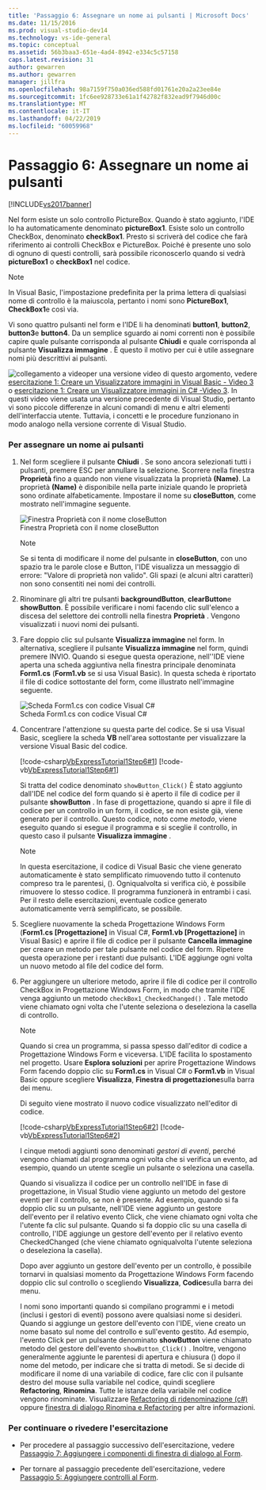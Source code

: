 ```yaml
---
title: 'Passaggio 6: Assegnare un nome ai pulsanti | Microsoft Docs'
ms.date: 11/15/2016
ms.prod: visual-studio-dev14
ms.technology: vs-ide-general
ms.topic: conceptual
ms.assetid: 56b3baa3-651e-4ad4-8942-e334c5c57158
caps.latest.revision: 31
author: gewarren
ms.author: gewarren
manager: jillfra
ms.openlocfilehash: 98a7159f750a036ed588fd01761e20a2a23ee84e
ms.sourcegitcommit: 1fc6ee928733e61a1f42782f832ead9f7946d00c
ms.translationtype: MT
ms.contentlocale: it-IT
ms.lasthandoff: 04/22/2019
ms.locfileid: "60059968"
---
```

# <a name="step-6-name-your-button-controls"></a>Passaggio 6: Assegnare un nome ai pulsanti
[!INCLUDE[vs2017banner](../includes/vs2017banner.md)]

Nel form esiste un solo controllo PictureBox. Quando è stato aggiunto, l'IDE lo ha automaticamente denominato **pictureBox1**. Esiste solo un controllo CheckBox, denominato **checkBox1**. Presto si scriverà del codice che farà riferimento ai controlli CheckBox e PictureBox. Poiché è presente uno solo di ognuno di questi controlli, sarà possibile riconoscerlo quando si vedrà **pictureBox1** o **checkBox1** nel codice.  
  
> [!NOTE]
>  In Visual Basic, l'impostazione predefinita per la prima lettera di qualsiasi nome di controllo è la maiuscola, pertanto i nomi sono **PictureBox1**, **CheckBox1**e così via.  
  
 Vi sono quattro pulsanti nel form e l'IDE li ha denominati **button1**, **button2**, **button3**e **button4**. Da un semplice sguardo ai nomi correnti non è possibile capire quale pulsante corrisponda al pulsante **Chiudi** e quale corrisponda al pulsante **Visualizza immagine** . È questo il motivo per cui è utile assegnare nomi più descrittivi ai pulsanti.  
  
 ![collegamento a video](../data-tools/media/playvideo.gif "PlayVideo")per una versione video di questo argomento, vedere [esercitazione 1: Creare un Visualizzatore immagini in Visual Basic - Video 3](http://go.microsoft.com/fwlink/?LinkId=205213) o [esercitazione 1: Creare un Visualizzatore immagini in C# -Video 3](http://go.microsoft.com/fwlink/?LinkId=205202). In questi video viene usata una versione precedente di Visual Studio, pertanto vi sono piccole differenze in alcuni comandi di menu e altri elementi dell'interfaccia utente. Tuttavia, i concetti e le procedure funzionano in modo analogo nella versione corrente di Visual Studio.  
  
### <a name="to-name-your-button-controls"></a>Per assegnare un nome ai pulsanti  
  
1. Nel form scegliere il pulsante **Chiudi** . Se sono ancora selezionati tutti i pulsanti, premere ESC per annullare la selezione. Scorrere nella finestra **Proprietà** fino a quando non viene visualizzata la proprietà **(Name)**. La proprietà **(Name)** è disponibile nella parte iniziale quando le proprietà sono ordinate alfabeticamente. Impostare il nome su **closeButton**, come mostrato nell'immagine seguente.  
  
     ![Finestra Proprietà con il nome closeButton](../ide/media/express-setnameproperty.png "Express_SetNameProperty")  
Finestra Proprietà con il nome closeButton  
  
    > [!NOTE]
    >  Se si tenta di modificare il nome del pulsante in **closeButton**, con uno spazio tra le parole close e Button, l'IDE visualizza un messaggio di errore: "Valore di proprietà non valido". Gli spazi (e alcuni altri caratteri) non sono consentiti nei nomi dei controlli.  
  
2. Rinominare gli altri tre pulsanti **backgroundButton**, **clearButton**e **showButton**. È possibile verificare i nomi facendo clic sull'elenco a discesa del selettore dei controlli nella finestra **Proprietà** . Vengono visualizzati i nuovi nomi dei pulsanti.  
  
3. Fare doppio clic sul pulsante **Visualizza immagine** nel form. In alternativa, scegliere il pulsante **Visualizza immagine** nel form, quindi premere INVIO. Quando si esegue questa operazione, nell''IDE viene aperta una scheda aggiuntiva nella finestra principale denominata **Form1.cs** (**Form1.vb** se si usa Visual Basic). In questa scheda è riportato il file di codice sottostante del form, come illustrato nell'immagine seguente.  
  
     ![Scheda Form1.cs con codice Visual C&#35;](../ide/media/express-showbuttoncode.png "Express_ShowButtonCode")  
Scheda Form1.cs con codice Visual C#  
  
4. Concentrare l'attenzione su questa parte del codice. Se si usa Visual Basic, scegliere la scheda **VB** nell'area sottostante per visualizzare la versione Visual Basic del codice.  
  
     [!code-csharp[VbExpressTutorial1Step6#1](../snippets/csharp/VS_Snippets_VBCSharp/vbexpresstutorial1step6/cs/form1.cs#1)]
     [!code-vb[VbExpressTutorial1Step6#1](../snippets/visualbasic/VS_Snippets_VBCSharp/vbexpresstutorial1step6/vb/form1.vb#1)]  
  
     Si tratta del codice denominato `showButton_Click()` È stato aggiunto dall'IDE nel codice del form quando si è aperto il file di codice per il pulsante **showButton** . In fase di progettazione, quando si apre il file di codice per un controllo in un form, il codice, se non esiste già, viene generato per il controllo. Questo codice, noto come *metodo*, viene eseguito quando si esegue il programma e si sceglie il controllo, in questo caso il pulsante **Visualizza immagine** .  
  
    > [!NOTE]
    >  In questa esercitazione, il codice di Visual Basic che viene generato automaticamente è stato semplificato rimuovendo tutto il contenuto compreso tra le parentesi, (). Ogniqualvolta si verifica ciò, è possibile rimuovere lo stesso codice. Il programma funzionerà in entrambi i casi. Per il resto delle esercitazioni, eventuale codice generato automaticamente verrà semplificato, se possibile.  
  
5. Scegliere nuovamente la scheda Progettazione Windows Form (**Form1.cs [Progettazione]** in Visual C#, **Form1.vb [Progettazione]** in Visual Basic) e aprire il file di codice per il pulsante **Cancella immagine** per creare un metodo per tale pulsante nel codice del form. Ripetere questa operazione per i restanti due pulsanti. L'IDE aggiunge ogni volta un nuovo metodo al file del codice del form.  
  
6. Per aggiungere un ulteriore metodo, aprire il file di codice per il controllo CheckBox in Progettazione Windows Form, in modo che tramite l'IDE venga aggiunto un metodo `checkBox1_CheckedChanged()` . Tale metodo viene chiamato ogni volta che l'utente seleziona o deseleziona la casella di controllo.  
  
    > [!NOTE]
    >  Quando si crea un programma, si passa spesso dall'editor di codice a Progettazione Windows Form e viceversa. L'IDE facilita lo spostamento nel progetto. Usare **Esplora soluzioni** per aprire Progettazione Windows Form facendo doppio clic su **Form1.cs** in Visual C# o **Form1.vb** in Visual Basic oppure scegliere **Visualizza**, **Finestra di progettazione**sulla barra dei menu.  
  
     Di seguito viene mostrato il nuovo codice visualizzato nell'editor di codice.  
  
     [!code-csharp[VbExpressTutorial1Step6#2](../snippets/csharp/VS_Snippets_VBCSharp/vbexpresstutorial1step6/cs/form1.cs#2)]
     [!code-vb[VbExpressTutorial1Step6#2](../snippets/visualbasic/VS_Snippets_VBCSharp/vbexpresstutorial1step6/vb/form1.vb#2)]  
  
     I cinque metodi aggiunti sono denominati *gestori di eventi*, perché vengono chiamati dal programma ogni volta che si verifica un evento, ad esempio, quando un utente sceglie un pulsante o seleziona una casella.  
  
     Quando si visualizza il codice per un controllo nell'IDE in fase di progettazione, in Visual Studio viene aggiunto un metodo del gestore eventi per il controllo, se non è presente. Ad esempio, quando si fa doppio clic su un pulsante, nell'IDE viene aggiunto un gestore dell'evento per il relativo evento Click, che viene chiamato ogni volta che l'utente fa clic sul pulsante. Quando si fa doppio clic su una casella di controllo, l'IDE aggiunge un gestore dell'evento per il relativo evento CheckedChanged (che viene chiamato ogniqualvolta l'utente seleziona o deseleziona la casella).  
  
     Dopo aver aggiunto un gestore dell'evento per un controllo, è possibile tornarvi in qualsiasi momento da Progettazione Windows Form facendo doppio clic sul controllo o scegliendo **Visualizza**, **Codice**sulla barra dei menu.  
  
     I nomi sono importanti quando si compilano programmi e i metodi (inclusi i gestori di eventi) possono avere qualsiasi nome si desideri. Quando si aggiunge un gestore dell'evento con l'IDE, viene creato un nome basato sul nome del controllo e sull'evento gestito. Ad esempio, l'evento Click per un pulsante denominato **showButton** viene chiamato metodo del gestore dell'evento `showButton_Click()` . Inoltre, vengono generalmente aggiunte le parentesi di apertura e chiusura () dopo il nome del metodo, per indicare che si tratta di metodi. Se si decide di modificare il nome di una variabile di codice, fare clic con il pulsante destro del mouse sulla variabile nel codice, quindi scegliere **Refactoring**, **Rinomina**. Tutte le istanze della variabile nel codice vengono rinominate. Visualizzare [Refactoring di ridenominazione (c#)](../csharp-ide/rename-refactoring-csharp.md) oppure [finestra di dialogo Rinomina e Refactoring](http://msdn.microsoft.com/library/001d2d81-9bb6-4e8e-ae3a-20c0daaa3959) per altre informazioni.  
  
### <a name="to-continue-or-review"></a>Per continuare o rivedere l'esercitazione  
  
- Per procedere al passaggio successivo dell'esercitazione, vedere [Passaggio 7: Aggiungere i componenti di finestra di dialogo al Form](../ide/step-7-add-dialog-components-to-your-form.md).  
  
- Per tornare al passaggio precedente dell'esercitazione, vedere [Passaggio 5: Aggiungere controlli al Form](../ide/step-5-add-controls-to-your-form.md).
